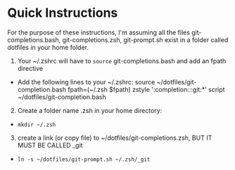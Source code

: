 # Quick Instructions

For the purpose of these instructions, I'm assuming all the files git-completions.bash, git-completions.zsh, git-prompt.sh exist in a folder called dotfiles in your home folder.

1) Your ~/.zshrc will have to `source` git-completions.bash and add an fpath directive
  - Add the following lines to your ~/.zshrc:
    source ~/dotfiles/git-completion.bash
    fpath=(~/.zsh $fpath)
    zstyle ':completion:*:*:git:*' script ~/dotfiles/git-completion.bash

  
2) Create a folder name .zsh in your home directory:
  - `mkdir ~/.zsh`
  
3) create a link (or copy file) to ~/dotfiles/git-completions.zsh, BUT IT MUST BE CALLED _git
  - `ln -s ~/dotfiles/git-prompt.sh ~/.zsh/_git`
  
  
